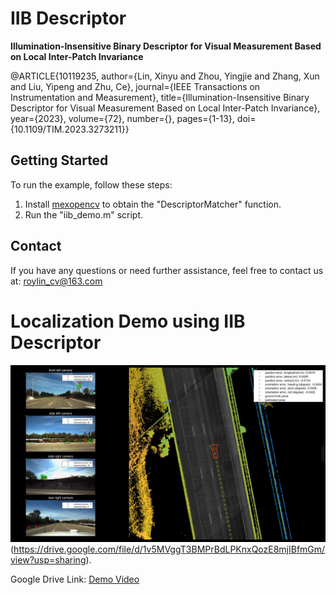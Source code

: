 # IIB Descriptor

**Illumination-Insensitive Binary Descriptor for Visual Measurement Based on Local Inter-Patch Invariance**

@ARTICLE{10119235,
  author={Lin, Xinyu and Zhou, Yingjie and Zhang, Xun and Liu, Yipeng and Zhu, Ce},
  journal={IEEE Transactions on Instrumentation and Measurement}, 
  title={Illumination-Insensitive Binary Descriptor for Visual Measurement Based on Local Inter-Patch Invariance}, 
  year={2023},
  volume={72},
  number={},
  pages={1-13},
  doi={10.1109/TIM.2023.3273211}}

## Getting Started

To run the example, follow these steps:

1. Install [mexopencv](https://kyamagu.github.io/mexopencv/) to obtain the "DescriptorMatcher" function.
2. Run the "iib_demo.m" script.

## Contact

If you have any questions or need further assistance, feel free to contact us at: roylin_cv@163.com

# Localization Demo using IIB Descriptor

![Localization Demo](https://github.com/roylin1229/IIB_descriptor/blob/main/img.png)(https://drive.google.com/file/d/1v5MVggT3BMPrBdLPKnxQozE8mjIBfmGm/view?usp=sharing).  

Google Drive Link: [Demo Video](https://drive.google.com/file/d/1v5MVggT3BMPrBdLPKnxQozE8mjIBfmGm/view?usp=sharing)
